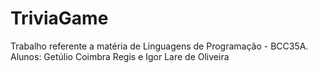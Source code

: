 # TriviaGame
Trabalho referente a matéria de Linguagens de Programação - BCC35A.
Alunos: Getúlio Coimbra Regis e Igor Lare de Oliveira
